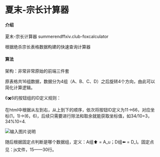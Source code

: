 # 夏末-宗长计算器

#### 介绍
夏末-宗长计算器 summerendffxiv.club-foxcalculator

根据绝杀宗长表格数据构建的快速查询计算器

#### 算法

架构：非常非常原始的前端三件套

原表格共16组数据，数据分为4组（A、B、C、D）之后旋转4个方向，由此可以简化计算逻辑。

6✖️6的按钮组的ID定义规则：

在html中根据从左到右，从上到下的顺序，依次将按钮ID定义为11->66，对应坐标(1，1)->(6，6)，后续只需要进行除法和取余就能获取坐标值，如34/10=3，34%10=4.

![输入图片说明](https://foruda.gitee.com/images/1685171519327816496/63a39410_10069853.png "719ebafe4e8eb7340d71b8471949ada7.png")

随后根据固定点判断是哪个数据组，定义：A组⬆️ = A_u；D组⬅️ = D_l。固定点见：js文件，15——30行。




